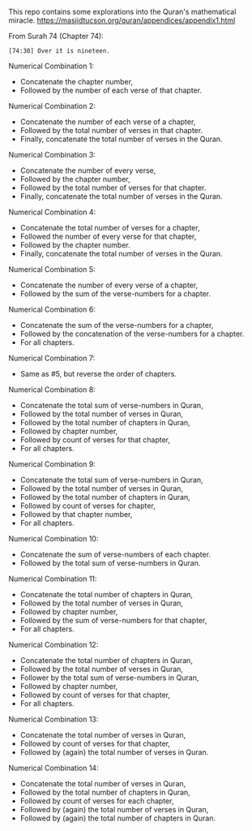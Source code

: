 This repo contains some explorations into the Quran's mathematical miracle.
https://masjidtucson.org/quran/appendices/appendix1.html

From Surah 74 (Chapter 74):

```
[74:30] Over it is nineteen.
```

Numerical Combination 1:

- Concatenate the chapter number,
- Followed by the number of each verse of that chapter.

Numerical Combination 2:

- Concatenate the number of each verse of a chapter,
- Followed by the total number of verses in that chapter.
- Finally, concatenate the total number of verses in the Quran.

Numerical Combination 3:

- Concatenate the number of every verse,
- Followed by the chapter number,
- Followed by the total number of verses for that chapter.
- Finally, concatenate the total number of verses in the Quran.

Numerical Combination 4:

- Concatenate the total number of verses for a chapter,
- Followed the number of every verse for that chapter,
- Followed by the chapter number.
- Finally, concatenate the total number of verses in the Quran.

Numerical Combination 5:

- Concatenate the number of every verse of a chapter,
- Followed by the sum of the verse-numbers for a chapter.

Numerical Combination 6:

- Concatenate the sum of the verse-numbers for a chapter,
- Followed by the concatenation of the verse-numbers for a chapter.
- For all chapters.

Numerical Combination 7:

- Same as #5, but reverse the order of chapters.

Numerical Combination 8:

- Concatenate the total sum of verse-numbers in Quran,
- Followed by the total number of verses in Quran,
- Followed by the total number of chapters in Quran,
- Followed by chapter number,
- Followed by count of verses for that chapter,
- For all chapters.

Numerical Combination 9:

- Concatenate the total sum of verse-numbers in Quran,
- Followed by the total number of verses in Quran,
- Followed by the total number of chapters in Quran,
- Followed by count of verses for chapter,
- Followed by that chapter number,
- For all chapters.

Numerical Combination 10:

- Concatenate the sum of verse-numbers of each chapter.
- Followed by the total sum of verse-numbers in Quran.

Numerical Combination 11:

- Concatenate the total number of chapters in Quran,
- Followed by the total number of verses in Quran,
- Followed by chapter number,
- Followed by the sum of verse-numbers for that chapter,
- For all chapters.

Numerical Combination 12:

- Concatenate the total number of chapters in Quran,
- Followed by the total number of verses in Quran,
- Follower by the total sum of verse-numbers in Quran,
- Followed by chapter number,
- Followed by count of verses for that chapter,
- For all chapters.

Numerical Combination 13:

- Concatenate the total number of verses in Quran,
- Followed by count of verses for that chapter,
- Followed by (again) the total number of verses in Quran.

Numerical Combination 14:

- Concatenate the total number of verses in Quran,
- Followed by the total number of chapters in Quran,
- Followed by count of verses for each chapter,
- Followed by (again) the total number of verses in Quran,
- Followed by (again) the total number of chapters in Quran.
